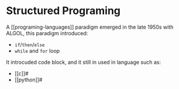 # Structured Programing

A [[programing-languages]] paradigm emerged in the late 1950s with ALGOL, this paradigm introduced:

- `if`/`then`/`else`
- `while` and `for` loop

It introcuded code block, and it still in used in language such as:

- [[c]]#
- [[python]]#
